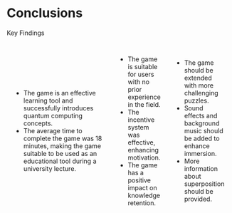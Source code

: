 # Conclusions

<p class='slide-subtitle'>Key Findings</p>

<div class='section-wrapper'>
  <div class='text-wrapper grey-shadow rounded-md'>
    <ul class='flex-list none'>
      <li class='check'>
        The game is an effective learning tool and successfully introduces quantum computing concepts.
      </li>
      <li class='check'>
        The average time to complete the game was 18 minutes, making the game suitable to be used as an educational tool during a university lecture.
      </li>
    </ul>
  </div>
  <div
    class='text-wrapper grey-shadow rounded-md'
    v-click='+1'
    v-motion
    :initial="{ y: -80 }"
    :enter="{ y: 0 }"
  >
    <ul class='flex-list none'>
      <li class='check'>
        The game is suitable for users with no prior experience in the field.
      </li>
      <li class='check'>
        The incentive system was effective, enhancing motivation.
      </li>
      <li class='check'>
        The game has a positive impact on knowledge retention.
      </li>
    </ul>
  </div>
  <div
    class='text-wrapper grey-shadow rounded-md'
    v-click='+2'
    v-motion
    :initial="{ y: -80 }"
    :enter="{ y: 0 }"
  >
    <ul class='flex-list none'>
      <li class='warn'>
        The game should be extended with more challenging puzzles.
      </li>
      <li class='warn'>
        Sound effects and background music should be added to enhance immersion.
      </li>
      <li class='warn'>
        More information about superposition should be provided.
      </li>
    </ul>
  </div>
</div>

<style>
  .section-wrapper {
    display: flex;
    flex-direction: row;
    align-items: center;
    justify-content: space-around;
  }

  .text-wrapper {
    display: flex;
    flex-direction: column;
    justify-content: center;
    height: max-content;
    max-width: 300px;
    padding: 1em;
  }
</style>

